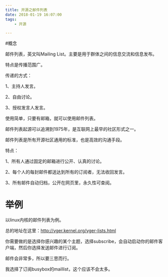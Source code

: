 ```yaml
---
title: 开源之邮件列表
date: 2018-01-19 16:07:00
tags:
	- 开源

---
```




#概念

邮件列表，英文叫Mailing List。主要是用于群体之间的信息交流和信息发布。

特点是传播范围广。

传递的方式：

1、主持人发言。

2、自由讨论。

3、授权发言人发言。

使用简单，只要有邮箱，就可以使用邮件列表。

邮件列表起源可以追溯到1975年，是互联网上最早的社区形式之一。

邮件列表是所有开源社区通用的标准，也是高效的沟通手段。

特点：

1、所有人通过固定的邮箱进行公开、认真的讨论。

2、每个人的每封邮件都送达到所有的订阅者，无法收回发言。

3、所有邮件自动归档，公开在网页里，永久性可查阅。



# 举例

以linux内核的邮件列表为例。

总的地址在这里：http://vger.kernel.org/vger-lists.html

你需要做的是选择你感兴趣的某个主题，选择subscribe，会自动启动你的邮件客户端，然后你选择发送邮件进行订阅。

邮件会非常多，所以要三思而行。



我选择了订阅busybox的maillist，这个应该不会太多。

